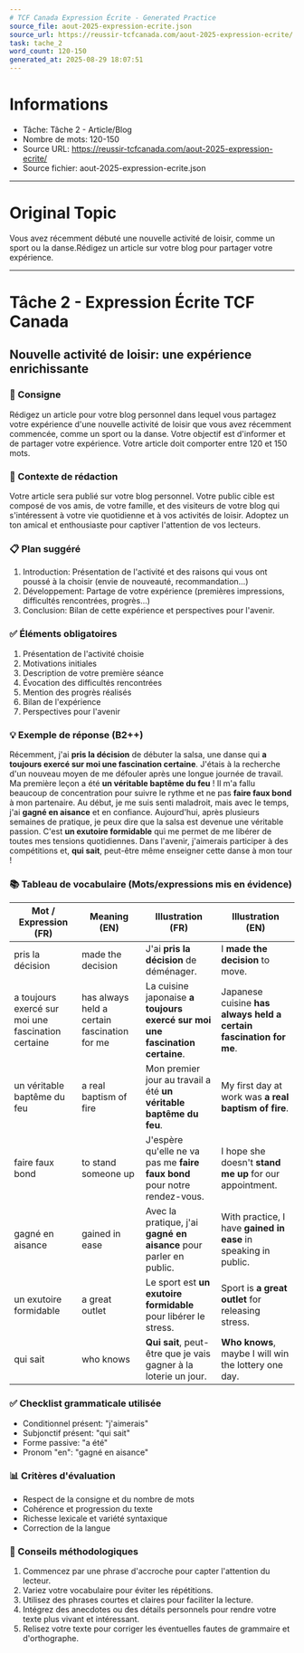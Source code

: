 ```yaml
---
# TCF Canada Expression Écrite - Generated Practice
source_file: aout-2025-expression-ecrite.json
source_url: https://reussir-tcfcanada.com/aout-2025-expression-ecrite/
task: tache_2
word_count: 120-150
generated_at: 2025-08-29 18:07:51
---
```


# Informations
- Tâche: Tâche 2 - Article/Blog
- Nombre de mots: 120-150
- Source URL: https://reussir-tcfcanada.com/aout-2025-expression-ecrite/
- Source fichier: aout-2025-expression-ecrite.json

---

# Original Topic
Vous avez récemment débuté une nouvelle activité de loisir, comme un sport ou la danse.Rédigez un article sur votre blog pour partager votre expérience.

---

# Tâche 2 - Expression Écrite TCF Canada
## Nouvelle activité de loisir: une expérience enrichissante

### 📝 Consigne
Rédigez un article pour votre blog personnel dans lequel vous partagez votre expérience d'une nouvelle activité de loisir que vous avez récemment commencée, comme un sport ou la danse. Votre objectif est d'informer et de partager votre expérience. Votre article doit comporter entre 120 et 150 mots.

### 🎯 Contexte de rédaction
Votre article sera publié sur votre blog personnel. Votre public cible est composé de vos amis, de votre famille, et des visiteurs de votre blog qui s'intéressent à votre vie quotidienne et à vos activités de loisir. Adoptez un ton amical et enthousiaste pour captiver l'attention de vos lecteurs.

### 📋 Plan suggéré
1. Introduction: Présentation de l'activité et des raisons qui vous ont poussé à la choisir (envie de nouveauté, recommandation...)
2. Développement: Partage de votre expérience (premières impressions, difficultés rencontrées, progrès...)
3. Conclusion: Bilan de cette expérience et perspectives pour l'avenir.

### ✅ Éléments obligatoires
1. Présentation de l'activité choisie
2. Motivations initiales
3. Description de votre première séance
4. Évocation des difficultés rencontrées
5. Mention des progrès réalisés
6. Bilan de l'expérience
7. Perspectives pour l'avenir

### 💡 Exemple de réponse (B2++)
Récemment, j'ai **pris la décision** de débuter la salsa, une danse qui **a toujours exercé sur moi une fascination certaine**. J'étais à la recherche d'un nouveau moyen de me défouler après une longue journée de travail. Ma première leçon a été **un véritable baptême du feu** ! Il m'a fallu beaucoup de concentration pour suivre le rythme et ne pas **faire faux bond** à mon partenaire. Au début, je me suis senti maladroit, mais avec le temps, j'ai **gagné en aisance** et en confiance. Aujourd'hui, après plusieurs semaines de pratique, je peux dire que la salsa est devenue une véritable passion. C'est **un exutoire formidable** qui me permet de me libérer de toutes mes tensions quotidiennes. Dans l'avenir, j'aimerais participer à des compétitions et, **qui sait**, peut-être même enseigner cette danse à mon tour !

### 📚 Tableau de vocabulaire (Mots/expressions mis en évidence)
| Mot / Expression (FR) | Meaning (EN) | Illustration (FR) | Illustration (EN) |
|---|---|---|---|
| pris la décision | made the decision | J'ai **pris la décision** de déménager. | I **made the decision** to move. |
| a toujours exercé sur moi une fascination certaine | has always held a certain fascination for me | La cuisine japonaise **a toujours exercé sur moi une fascination certaine**. | Japanese cuisine **has always held a certain fascination for me**. |
| un véritable baptême du feu | a real baptism of fire | Mon premier jour au travail a été **un véritable baptême du feu**. | My first day at work was **a real baptism of fire**. |
| faire faux bond | to stand someone up | J'espère qu'elle ne va pas me **faire faux bond** pour notre rendez-vous. | I hope she doesn't **stand me up** for our appointment. |
| gagné en aisance | gained in ease | Avec la pratique, j'ai **gagné en aisance** pour parler en public. | With practice, I have **gained in ease** in speaking in public. |
| un exutoire formidable | a great outlet | Le sport est **un exutoire formidable** pour libérer le stress. | Sport is **a great outlet** for releasing stress. |
| qui sait | who knows | **Qui sait**, peut-être que je vais gagner à la loterie un jour. | **Who knows**, maybe I will win the lottery one day. |

### ✅ Checklist grammaticale utilisée
- Conditionnel présent: "j'aimerais"
- Subjonctif présent: "qui sait"
- Forme passive: "a été"
- Pronom "en": "gagné en aisance"

### 📊 Critères d'évaluation
- Respect de la consigne et du nombre de mots
- Cohérence et progression du texte
- Richesse lexicale et variété syntaxique
- Correction de la langue

### 🔧 Conseils méthodologiques
1. Commencez par une phrase d'accroche pour capter l'attention du lecteur.
2. Variez votre vocabulaire pour éviter les répétitions.
3. Utilisez des phrases courtes et claires pour faciliter la lecture.
4. Intégrez des anecdotes ou des détails personnels pour rendre votre texte plus vivant et intéressant.
5. Relisez votre texte pour corriger les éventuelles fautes de grammaire et d'orthographe.